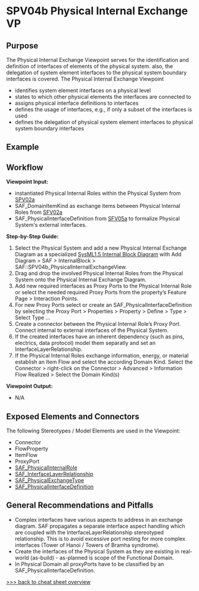 # SPV04b Physical Internal Exchange VP

## Purpose
The Physical Internal Exchange Viewpoint serves for the identification and definition of interfaces of elements of the physical system. also, the delegation of system element interfaces to the physical system boundary interfaces is covered. The Physical Internal Exchange Viewpoint
* identifies system element interfaces on a physical level
* states to which other physical elements the interfaces are connected to
* assigns physical interface definitions to interfaces
* defines the usage of interfaces, e.g., if only a subset of the interfaces is used
* defines the delegation of physical system element interfaces to physical system boundary interfaces

## Example

## Workflow
**Viewpoint Input:**
* instantiated Physical Internal Roles within the Physical System from [SPV02a](Physical-Structure-Definition-Viewpoint.md)
* SAF_DomainItemKind as exchange items between Physical Internal Roles from [SFV02a](System-Domain-Item-Kind-Viewpoint.md)
* SAF_PhysicalInterfaceDefinition from [SFV05a](Physical-Interface-Definition-Viewpoint.md) to formalize Physical System's external interfaces.

**Step-by-Step Guide:**
1. Select the Physical System and add a new Physical Internal Exchange Diagram as a specialized [SysML1.5 Internal Block Diagram](https://sparxsystems.com/enterprise_architect_user_guide/16.1/modeling_languages/internal_block_diagram.html) with Add Diagram > SAF > InternalBlock > SAF::SPV04b_PhysicalInternalExchangeView.
2.	Drag and drop the involved Physical Internal Roles from the Physical System onto the Physical Internal Exchange Diagram.
3.	Add new required interfaces as Proxy Ports to the Physical Internal Role or select the needed required Proxy Ports from the property’s Feature Page > Interaction Points.
4.	For new Proxy Ports select or create an SAF_PhysicalInterfaceDefinition by selecting the Proxy Port > Properties > Property > Define > Type > Select Type ...
6.	Create a connector between the Physical Internal Role’s Proxy Port. Connect internal to external interfaces of the Physical System.
7.	If the created interfaces have an inherent dependency (such as pins, electrics, data protocol) model them separatly and set an InterfaceLayerRelationship.
8.	If the Physical Internal Roles exchange information, energy, or material establish an Item Flow and select the according Domain Kind. Select the Connector > right-click on the Connector > Advanced > Information Flow Realized > Select the Domain Kind(s)

**Viewpoint Output:**
* N/A 

## Exposed Elements and Connectors
The following Stereotypes / Model Elements are used in the Viewpoint:
* Connector
* FlowProperty
* ItemFlow
* ProxyPort
* [SAF_PhysicalInternalRole](https://github.com/GfSE/SAF-Specification/blob/TdSE2023/stereotypes.md#SAF_PhysicalInternalRole)
* [SAF_InterfaceLayerRelationship](https://github.com/GfSE/SAF-Specification/blob/TdSE2023/stereotypes.md#SAF_InterfaceLayerRelationship)
* [SAF_PhysicalExchangeType](https://github.com/GfSE/SAF-Specification/blob/TdSE2023/stereotypes.md#SAF_PhysicalExchangeType)
* [SAF_PhysicalInterfaceDefinition](https://github.com/GfSE/SAF-Specification/blob/TdSE2023/stereotypes.md##SAF_PhysicalInterfaceDefinition)

## General Recommendations and Pitfalls
* Complex interfaces have various aspects to address in an exchange diagram. SAF propagates a separate interface aspect handling which are coupled with the InterfaceLayerRelationship stereotyped relationship. This is to avoid excessive port nesting for more complex interfaces (Tower of Hanoi / Towers of Bramha syndrome).
* Create the interfaces of the Physical System as they are existing in real-world (as-build) - as-planned is scope of the Functional Domain.
* In Physical Domain all proxyPorts have to be classified by an SAF_PhysicalInterfaceDefinition.

[>>> back to cheat sheet overview](../CheatSheet.md)

